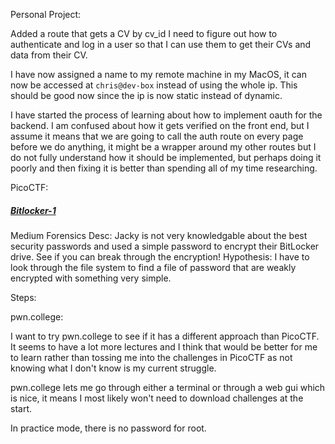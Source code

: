 Personal Project:

Added a route that gets a CV by cv_id
I need to figure out how to authenticate and log in a user so that I can use them to get their CVs and data from their CV.

I have now assigned a name to my remote machine in my MacOS, it can now be accessed at `chris@dev-box` instead of using the whole ip. This should be good now since the ip is now static instead of dynamic.

I have started the process of learning about how to implement oauth for the backend.
I am confused about how it gets verified on the front end, but I assume it means that we are going to call the auth route on every page before we do anything, it might be a wrapper around my other routes but I do not fully understand how it should be implemented, but perhaps doing it poorly and then fixing it is better than spending all of my time researching.

PicoCTF:

##### [Bitlocker-1](https://play.picoctf.org/practice/challenge/453?page=2&solved=1)
Medium
Forensics
Desc: Jacky is not very knowledgable about the best security passwords and used a simple password to encrypt their BitLocker drive. See if you can break through the encryption!
Hypothesis: I have to look through the file system to find a file of password that are weakly encrypted with something very simple.



Steps:


pwn.college:

I want to try pwn.college to see if it has a different approach than PicoCTF. It seems to have a lot more lectures and I think that would be better for me to learn rather than tossing me into the challenges in PicoCTF as not knowing what I don't know is my current struggle.

pwn.college lets me go through either a terminal or through a web gui which is nice, it means I most likely won't need to download challenges at the start.

In practice mode, there is no password for root.